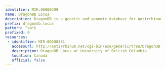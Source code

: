 ```yaml
---
identifier: MIR:00000299
name: DragonDB Locus
description: DragonDB is a genetic and genomic database for Antirrhinum majus (Snapdragon). This collection refers to Locus information.
prefix: dragondb.locus
pattern: ^\w+$
prefixed: 0
resources:
 - identifier: MIR:00100381
   accessurl: http://antirrhinum.net/cgi-bin/ace/generic/tree/DragonDB?name=
   description: DragonDB Locus at University of British Columbia
   location: Canada
   official: false
---
```


